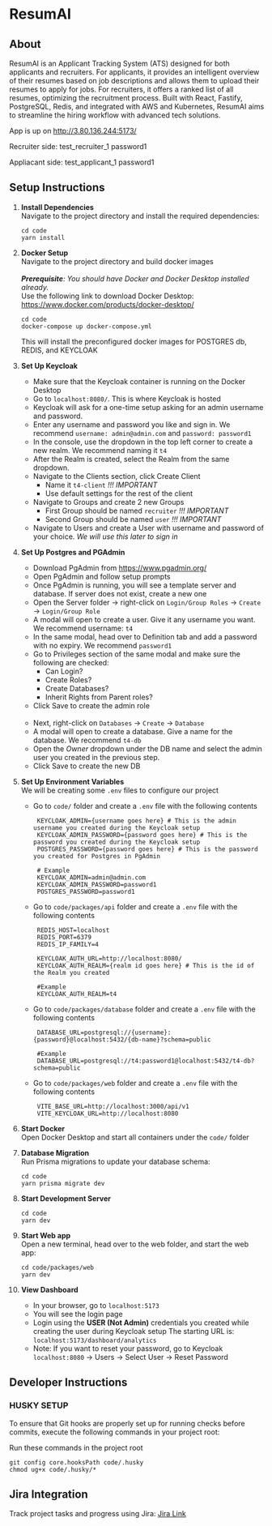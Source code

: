 # ResumAI

## About

ResumAI is an Applicant Tracking System (ATS) designed for both applicants and recruiters. For applicants, it provides an intelligent overview of their resumes based on job descriptions and allows them to upload their resumes to apply for jobs. For recruiters, it offers a ranked list of all resumes, optimizing the recruitment process. Built with React, Fastify, PostgreSQL, Redis, and integrated with AWS and Kubernetes, ResumAI aims to streamline the hiring workflow with advanced tech solutions.

App is up on http://3.80.136.244:5173/

Recruiter side:
test_recruiter_1
password1

Appliacant side:
test_applicant_1
password1

## Setup Instructions

1. **Install Dependencies**<br >
    Navigate to the project directory and install the required dependencies:
    ```
    cd code
    yarn install
    ```

2. **Docker Setup**<br >
    Navigate to the project directory and build docker images <br /> <br />
    _**Prerequisite**: You should have Docker and Docker Desktop installed already._
    <br />
    Use the following link to download Docker Desktop: https://www.docker.com/products/docker-desktop/
    
    ```
    cd code
    docker-compose up docker-compose.yml
    ```
    This will install the preconfigured docker images for POSTGRES db, REDIS, and KEYCLOAK

3. **Set Up Keycloak**<br >
    - Make sure that the Keycloak container is running on the Docker Desktop
    - Go to `localhost:8080/`. This is where Keycloak is hosted
    - Keycloak will ask for a one-time setup asking for an admin username and password.
    - Enter any username and password you like and sign in. We recommend `username: admin@admin.com` and `password: password1`
    - In the console, use the dropdown in the top left corner to create a new realm. We recommend naming it `t4`
    - After the Realm is created, select the Realm from the same dropdown.
    - Navigate to the Clients section, click Create Client
        - Name it `t4-client` *!!! IMPORTANT*
        - Use default settings for the rest of the client
    - Navigate to Groups and create 2 new Groups
        - First Group should be named `recruiter` *!!! IMPORTANT*
        - Second Group should be named `user` *!!! IMPORTANT*
    - Navigate to Users and create a User with username and password of your choice. *We will use this later to sign in*

4. **Set Up Postgres and PGAdmin**<br >
    - Download PgAdmin from https://www.pgadmin.org/
    - Open PgAdmin and follow setup prompts
    - Once PgAdmin is running, you will see a template server and database. If server does not exist, create a new one
    - Open the Server folder -> right-click on `Login/Group Roles` -> `Create` -> `Login/Group Role`
    - A modal will open to create a user. Give it any username you want. We recommend username: `t4`
    - In the same modal, head over to Definition tab and add a password with no expiry. We recommend `password1`
    - Go to Privileges section of the same modal and make sure the following are checked:
        - Can Login?
        - Create Roles?
        - Create Databases?
        - Inherit Rights from Parent roles?
    - Click Save to create the admin role
   <br >
  
    - Next, right-click on `Databases` -> `Create` -> `Database`
    - A modal will open to create a database. Give a name for the database. We recommend `t4-db`
    - Open the *Owner* dropdown under the DB name and select the admin user you created in the previous step.
    - Click Save to create the new DB

5. **Set Up Environment Variables**<br >
   We will be creating some `.env` files to configure our project
   - Go to `code/` folder and create a `.env` file with the following contents
     
       ```
        KEYCLOAK_ADMIN={username goes here} # This is the admin username you created during the Keycloak setup
        KEYCLOAK_ADMIN_PASSWORD={password goes here} # This is the password you created during the Keycloak setup
        POSTGRES_PASSWORD={password goes here} # This is the password you created for Postgres in PgAdmin

        # Example
        KEYCLOAK_ADMIN=admin@admin.com
        KEYCLOAK_ADMIN_PASSWORD=password1
        POSTGRES_PASSWORD=password1
        ```
   - Go to `code/packages/api` folder and create a `.env` file with the following contents
     
       ```
        REDIS_HOST=localhost
        REDIS_PORT=6379
        REDIS_IP_FAMILY=4
       
        KEYCLOAK_AUTH_URL=http://localhost:8080/
        KEYCLOAK_AUTH_REALM={realm id goes here} # This is the id of the Realm you created

        #Example
        KEYCLOAK_AUTH_REALM=t4
        ```
   - Go to `code/packages/database` folder and create a `.env` file with the following contents
  
       ```
        DATABASE_URL=postgresql://{username}:{password}@localhost:5432/{db-name}?schema=public

        #Example
        DATABASE_URL=postgresql://t4:password1@localhost:5432/t4-db?schema=public
        ```
   - Go to `code/packages/web` folder and create a `.env` file with the following contents
     
       ```
        VITE_BASE_URL=http://localhost:3000/api/v1
        VITE_KEYCLOAK_URL=http://localhost:8080
        ```
6. **Start Docker**<br >
    Open Docker Desktop and start all containers under the `code/` folder

7. **Database Migration**<br >
    Run Prisma migrations to update your database schema:<br />
    ```
    cd code
    yarn prisma migrate dev
    ```

8. **Start Development Server**<br >
    ```
    cd code
    yarn dev
    ```
9. **Start Web app**<br >
    Open a new terminal, head over to the web folder, and start the web app:
    ```
    cd code/packages/web
    yarn dev
    ```
10. **View Dashboard**<br >
    - In your browser, go to `localhost:5173`
    - You will see the login page
    - Login using the **USER (Not Admin)** credentials you created while creating the user during Keycloak setup
    The starting URL is: `localhost:5173/dashboard/analytics`
    * Note: If you want to reset your password, go to Keycloak `localhost:8080` -> Users -> Select User -> Reset Password

## Developer Instructions

### HUSKY SETUP
To ensure that Git hooks are properly set up for running checks before commits, execute the following commands in your project root:

Run these commands in the project root 

```
git config core.hooksPath code/.husky 
chmod ug+x code/.husky/*
```

## Jira Integration
Track project tasks and progress using Jira:
[Jira Link](https://bu-se-team-4.atlassian.net/jira/software/projects/SCRUM/boards/1/backlog)

